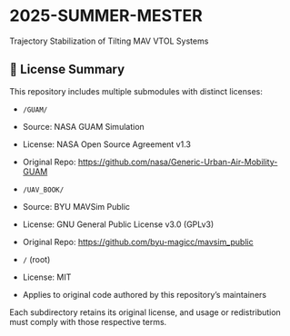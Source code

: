 # 2025-SUMMER-MESTER
Trajectory Stabilization of Tilting MAV VTOL Systems


## 📜 License Summary

This repository includes multiple submodules with distinct licenses:

-  `/GUAM/`  
  - Source: NASA GUAM Simulation  
  - License: NASA Open Source Agreement v1.3  
  - Original Repo: https://github.com/nasa/Generic-Urban-Air-Mobility-GUAM

-  `/UAV_BOOK/`  
  - Source: BYU MAVSim Public  
  - License: GNU General Public License v3.0 (GPLv3)  
  - Original Repo: https://github.com/byu-magicc/mavsim_public

-  `/` (root)  
  - License: MIT  
  - Applies to original code authored by this repository’s maintainers

Each subdirectory retains its original license, and usage or redistribution must comply with those respective terms.
